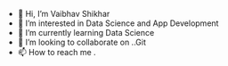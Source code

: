 - 👋 Hi, I’m Vaibhav Shikhar 
- 👀 I’m interested in Data Science and App Development
- 🌱 I’m currently learning Data Science
- 💞️ I’m looking to collaborate on ..Git
- 📫 How to reach me .
<!---
Freak29/Freak29 is a ✨ special ✨ repository because its `README.md` (this file) appears on your GitHub profile.
You can click the Preview link to take a look at your changes.
--->
